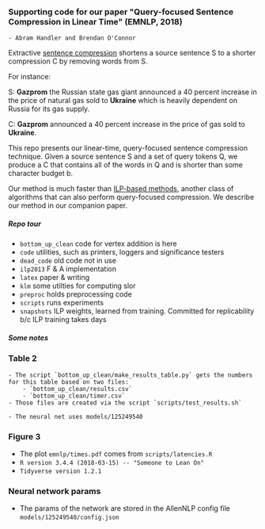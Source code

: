 ### Supporting code for our paper "Query-focused Sentence Compression in Linear Time" (EMNLP, 2018)
    - Abram Handler and Brendan O'Connor 

Extractive [sentence compression](https://www.isi.edu/~marcu/papers/aaai-stat-sum-00.pdf) shortens a source sentence S to a shorter compression C by removing words from S. 

For instance:

S: **Gazprom** the Russian state gas giant announced a 40 percent increase in the price of natural gas sold to **Ukraine** which is heavily dependent on Russia for its gas supply.

C: **Gazprom** announced a 40 percent increase in the price of gas sold to **Ukraine**.

This repo presents our linear-time, query-focused sentence compression technique. Given a source sentence S and a set of query tokens Q, we produce a C that contains all of the words in Q and is shorter than some character budget b.

Our method is much faster than [ILP-based methods](https://www.jamesclarke.net/media/papers/clarke-lapata-jair2008.pdf), another class of algorithms that can also perform query-focused compression. We describe our method in our companion paper.


##### Repo tour

- `bottom_up_clean` code for vertex addition is here
- `code` utilities, such as printers, loggers and significance testers
- `dead_code` old code not in use
- `ilp2013` F & A implementation
- `latex` paper & writing
- `klm` some utilties for computing slor
- `preproc` holds preprocessing code
- `scripts` runs experiments
- `snapshots` ILP weights, learned from training. Committed for replicability b/c ILP training takes days

##### Some notes

### Table 2 
    - The script `bottom_up_clean/make_results_table.py` gets the numbers for this table based on two files: 
        - `bottom_up_clean/results.csv`
        - `bottom_up_clean/timer.csv`
    - Those files are created via the script `scripts/test_results.sh`

    - The neural net uses models/125249540

### Figure 3
- The plot `emnlp/times.pdf` comes from `scripts/latencies.R` 
- `R version 3.4.4 (2018-03-15) -- "Someone to Lean On"`
- `Tidyverse version 1.2.1`

### Neural network params

- The params of the network are stored in the AllenNLP config file `models/125249540/config.json`
